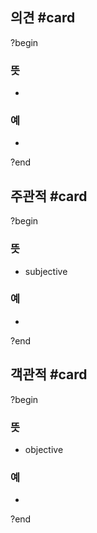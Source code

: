 ## 의견 #card
?begin
### 뜻
-
### 예
-
?end


## 주관적 #card
?begin
### 뜻
- subjective
### 예
-
?end


## 객관적 #card
?begin
### 뜻
- objective
### 예
-
<!--SR:!2025-05-18,22,250-->
?end